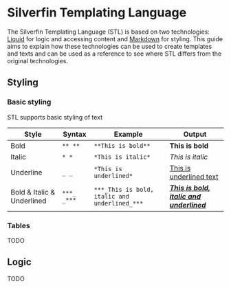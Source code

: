 # Silverfin Templating Language

The Silverfin Templating Language (STL) is based on two technologies: [Liquid](https://shopify.github.io/liquid/) for logic and accessing content and [Markdown](https://daringfireball.net/projects/markdown/syntax) for styling. This guide aims to explain how these technologies can be used to create templates and texts and can be used as a reference to see where STL differs from the original technologies.

## Styling

### Basic styling

STL supports basic styling of text

| Style      | Syntax  | Example                      | Output
| ----------- | --------- | ------------------------------ | -------
| Bold       | `** **` | `**This is bold**`      | **This is bold**
| Italic     | `* *`   | `*This is italic*`      | *This is italic*
| Underline  | `_ _`   | `*This is underlined*`  | <u>This is underlined text</u>
| Bold & Italic & Underlined | `***_ _***` | `***_This is bold, italic and underlined_***` | <u>***This is bold, italic and underlined***</u>



### Tables

TODO


## Logic

TODO
